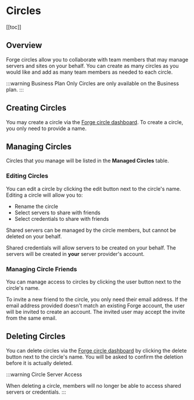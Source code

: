 # Circles

[[toc]]

## Overview

Forge circles allow you to collaborate with team members that may manage servers and sites on your behalf. You can create as many circles as you would like and add as many team members as needed to each circle.

:::warning Business Plan Only
Circles are only available on the Business plan.
:::

## Creating Circles

You may create a circle via the [Forge circle dashboard](https://forge.laravel.com/circles). To create a circle, you only need to provide a name.

## Managing Circles

Circles that you manage will be listed in the **Managed Circles** table.

### Editing Circles

You can edit a circle by clicking the edit button next to the circle's name. Editing a circle will allow you to:

- Rename the circle
- Select servers to share with friends
- Select credentials to share with friends

Shared servers can be managed by the circle members, but cannot be deleted on your behalf.

Shared credentials will allow servers to be created on your behalf. The servers will be created in **your** server provider's account.

### Managing Circle Friends

You can manage access to circles by clicking the user button next to the circle's name.

To invite a new friend to the circle, you only need their email address. If the email address provided doesn't match an existing Forge account, the user will be invited to create an account. The invited user may accept the invite from the same email.

## Deleting Circles

You can delete circles via the [Forge circle dashboard](https://forge.laravel.com/circles) by clicking the delete button next to the circle's name. You will be asked to confirm the deletion before it is actually deleted.

:::warning Circle Server Access

When deleting a circle, members will no longer be able to access shared servers or credentials.
:::

